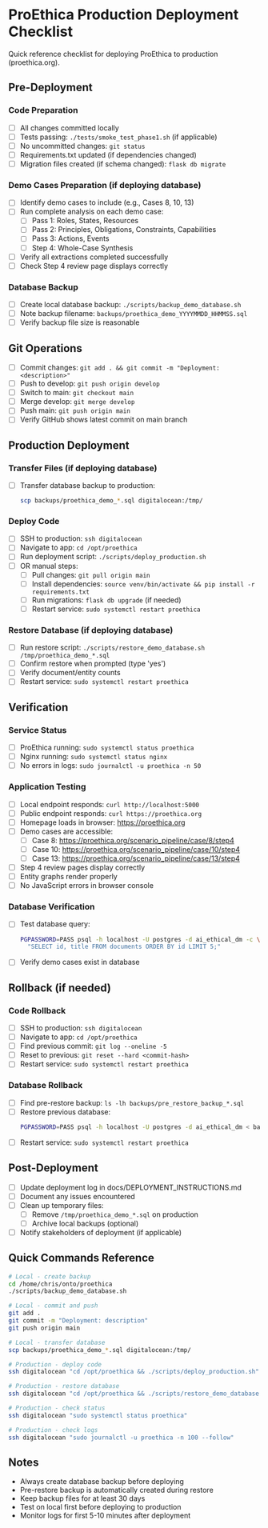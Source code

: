 # ProEthica Production Deployment Checklist

Quick reference checklist for deploying ProEthica to production (proethica.org).

## Pre-Deployment

### Code Preparation
- [ ] All changes committed locally
- [ ] Tests passing: `./tests/smoke_test_phase1.sh` (if applicable)
- [ ] No uncommitted changes: `git status`
- [ ] Requirements.txt updated (if dependencies changed)
- [ ] Migration files created (if schema changed): `flask db migrate`

### Demo Cases Preparation (if deploying database)
- [ ] Identify demo cases to include (e.g., Cases 8, 10, 13)
- [ ] Run complete analysis on each demo case:
  - [ ] Pass 1: Roles, States, Resources
  - [ ] Pass 2: Principles, Obligations, Constraints, Capabilities
  - [ ] Pass 3: Actions, Events
  - [ ] Step 4: Whole-Case Synthesis
- [ ] Verify all extractions completed successfully
- [ ] Check Step 4 review page displays correctly

### Database Backup
- [ ] Create local database backup: `./scripts/backup_demo_database.sh`
- [ ] Note backup filename: `backups/proethica_demo_YYYYMMDD_HHMMSS.sql`
- [ ] Verify backup file size is reasonable

## Git Operations

- [ ] Commit changes: `git add . && git commit -m "Deployment: <description>"`
- [ ] Push to develop: `git push origin develop`
- [ ] Switch to main: `git checkout main`
- [ ] Merge develop: `git merge develop`
- [ ] Push main: `git push origin main`
- [ ] Verify GitHub shows latest commit on main branch

## Production Deployment

### Transfer Files (if deploying database)
- [ ] Transfer database backup to production:
  ```bash
  scp backups/proethica_demo_*.sql digitalocean:/tmp/
  ```

### Deploy Code
- [ ] SSH to production: `ssh digitalocean`
- [ ] Navigate to app: `cd /opt/proethica`
- [ ] Run deployment script: `./scripts/deploy_production.sh`
- [ ] OR manual steps:
  - [ ] Pull changes: `git pull origin main`
  - [ ] Install dependencies: `source venv/bin/activate && pip install -r requirements.txt`
  - [ ] Run migrations: `flask db upgrade` (if needed)
  - [ ] Restart service: `sudo systemctl restart proethica`

### Restore Database (if deploying database)
- [ ] Run restore script: `./scripts/restore_demo_database.sh /tmp/proethica_demo_*.sql`
- [ ] Confirm restore when prompted (type 'yes')
- [ ] Verify document/entity counts
- [ ] Restart service: `sudo systemctl restart proethica`

## Verification

### Service Status
- [ ] ProEthica running: `sudo systemctl status proethica`
- [ ] Nginx running: `sudo systemctl status nginx`
- [ ] No errors in logs: `sudo journalctl -u proethica -n 50`

### Application Testing
- [ ] Local endpoint responds: `curl http://localhost:5000`
- [ ] Public endpoint responds: `curl https://proethica.org`
- [ ] Homepage loads in browser: https://proethica.org
- [ ] Demo cases are accessible:
  - [ ] Case 8: https://proethica.org/scenario_pipeline/case/8/step4
  - [ ] Case 10: https://proethica.org/scenario_pipeline/case/10/step4
  - [ ] Case 13: https://proethica.org/scenario_pipeline/case/13/step4
- [ ] Step 4 review pages display correctly
- [ ] Entity graphs render properly
- [ ] No JavaScript errors in browser console

### Database Verification
- [ ] Test database query:
  ```bash
  PGPASSWORD=PASS psql -h localhost -U postgres -d ai_ethical_dm -c \
    "SELECT id, title FROM documents ORDER BY id LIMIT 5;"
  ```
- [ ] Verify demo cases exist in database

## Rollback (if needed)

### Code Rollback
- [ ] SSH to production: `ssh digitalocean`
- [ ] Navigate to app: `cd /opt/proethica`
- [ ] Find previous commit: `git log --oneline -5`
- [ ] Reset to previous: `git reset --hard <commit-hash>`
- [ ] Restart service: `sudo systemctl restart proethica`

### Database Rollback
- [ ] Find pre-restore backup: `ls -lh backups/pre_restore_backup_*.sql`
- [ ] Restore previous database:
  ```bash
  PGPASSWORD=PASS psql -h localhost -U postgres -d ai_ethical_dm < backups/pre_restore_backup_*.sql
  ```
- [ ] Restart service: `sudo systemctl restart proethica`

## Post-Deployment

- [ ] Update deployment log in docs/DEPLOYMENT_INSTRUCTIONS.md
- [ ] Document any issues encountered
- [ ] Clean up temporary files:
  - [ ] Remove `/tmp/proethica_demo_*.sql` on production
  - [ ] Archive local backups (optional)
- [ ] Notify stakeholders of deployment (if applicable)

## Quick Commands Reference

```bash
# Local - create backup
cd /home/chris/onto/proethica
./scripts/backup_demo_database.sh

# Local - commit and push
git add .
git commit -m "Deployment: description"
git push origin main

# Local - transfer database
scp backups/proethica_demo_*.sql digitalocean:/tmp/

# Production - deploy code
ssh digitalocean "cd /opt/proethica && ./scripts/deploy_production.sh"

# Production - restore database
ssh digitalocean "cd /opt/proethica && ./scripts/restore_demo_database.sh /tmp/proethica_demo_*.sql"

# Production - check status
ssh digitalocean "sudo systemctl status proethica"

# Production - check logs
ssh digitalocean "sudo journalctl -u proethica -n 100 --follow"
```

## Notes

- Always create database backup before deploying
- Pre-restore backup is automatically created during restore
- Keep backup files for at least 30 days
- Test on local first before deploying to production
- Monitor logs for first 5-10 minutes after deployment
